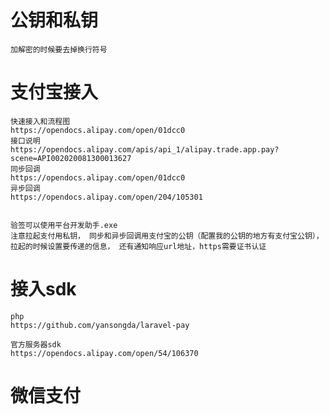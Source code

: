 # 公钥和私钥

	加解密的时候要去掉换行符号

# 支付宝接入

	快速接入和流程图
	https://opendocs.alipay.com/open/01dcc0
	接口说明
	https://opendocs.alipay.com/apis/api_1/alipay.trade.app.pay?scene=API002020081300013627
	同步回调
	https://opendocs.alipay.com/open/01dcc0
	异步回调
	https://opendocs.alipay.com/open/204/105301

	
	验签可以使用平台开发助手.exe
	注意拉起支付用私钥， 同步和异步回调用支付宝的公钥（配置我的公钥的地方有支付宝公钥）， 拉起的时候设置要传递的信息， 还有通知响应url地址，https需要证书认证

	


# 接入sdk
	
	php
	https://github.com/yansongda/laravel-pay
	
	官方服务器sdk
	https://opendocs.alipay.com/open/54/106370




# 微信支付

	